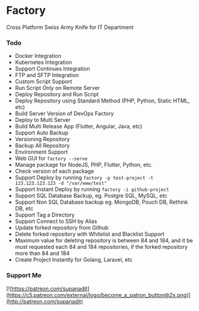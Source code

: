 # Factory
Cross Platform Swiss Army Knife for IT Department

### Todo
- Docker Integration
- Kubernetes Integration
- Support Continues Integration
- FTP and SFTP Integration
- Custom Script Support
- Run Script Only on Remote Server
- Deploy Repository and Run Script
- Deploy Repository using Standard Method (PHP, Python, Static HTML, etc)
- Build Server Version of DevOps Factory
- Deploy to Multi Server
- Build Multi Release App (Flutter, Angular, Java, etc)
- Support Auto Backup
- Versioning Repository
- Backup All Repository
- Environment Support
- Web GUI for `factory --serve`
- Manage package for NodeJS, PHP, Flutter, Python, etc.
- Check version of each package
- Support Deploy by running `factory -p test-project -t 123.123.123.123 -d "/var/www/test"`
- Support Instant Deploy by running `factory -i github-project`
- Support SQL Database Backup, eg. Postgre SQL, MySQL, etc
- Support Non SQL Database backup eg. MongoDB, Pouch DB, Rethink DB, etc
- Support Tag a Directory
- Support Connect to SSH by Alias
- Update forked repository from Github
- Delete forked repository with Whitelist and Blacklist Support
- Maximum value for deleting repository is between 84 and 184, and it be must requested each 84 and 184 repositories, if the forked repository more than 84 and 184
- Create Project Instantly for Golang, Laravel, etc

### Support Me
[![https://patreon.com/supanadit](https://c5.patreon.com/external/logo/become_a_patron_button@2x.png)](http://patreon.com/supanadit)
